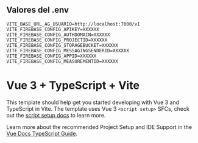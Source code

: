 ## Valores del .env
```
VITE_BASE_URL_AG_USUARIO=http://localhost:7000/v1
VITE_FIREBASE_CONFIG_APIKEY=XXXXXX
VITE_FIREBASE_CONFIG_AUTHDOMAIN=XXXXXX
VITE_FIREBASE_CONFIG_PROJECTID=XXXXXX
VITE_FIREBASE_CONFIG_STORAGEBUCKET=XXXXXX
VITE_FIREBASE_CONFIG_MESSAGINGSENDERID=XXXXXX
VITE_FIREBASE_CONFIG_APPID=XXXXXX
VITE_FIREBASE_CONFIG_MEASUREMENTID=XXXXXX
```

# Vue 3 + TypeScript + Vite

This template should help get you started developing with Vue 3 and TypeScript in Vite. The template uses Vue 3 `<script setup>` SFCs, check out the [script setup docs](https://v3.vuejs.org/api/sfc-script-setup.html#sfc-script-setup) to learn more.

Learn more about the recommended Project Setup and IDE Support in the [Vue Docs TypeScript Guide](https://vuejs.org/guide/typescript/overview.html#project-setup).
